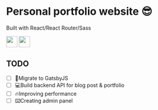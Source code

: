 # Personal portfolio website 😎
Built with React/React Router/Sass
<p>
  <img src="https://res.cloudinary.com/yeondam88/image/upload/v1537633710/react-original.svg" width="30" />
  <img src="https://res.cloudinary.com/yeondam88/image/upload/v1537633665/sass-original.svg" width="30" />
</p>

## TODO
* [ ] 🚀Migrate to GatsbyJS
* [ ] 💻Build backend API for blog post & portfolio
* [ ] 🔥Improving performance
* [ ] ⌨️Creating admin panel
